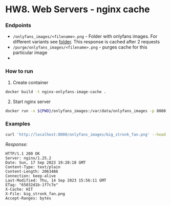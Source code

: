# HW8. Web Servers - nginx cache

### Endpoints
- `/onlyfans_images/<filename>.png` - Folder with onlyfans images. For different variants see [folder](./onlyfans_images). This response is cached after 2 requests
- `/purge/onlyfans_images/<filename>.png` - purges cache for this particular image
- 
### How to run
1. Create container
```bash
docker build -t nginx-onlyfans-image-cache .
```

2. Start nginx server
```bash
docker run -v ${PWD}/onlyfans_images:/var/data/onlyfans_images -p 8080:8080 nginx-onlyfans-image-cache 
```

### Examples
```bash
curl 'http://localhost:8080/onlyfans_images/big_stronk_fan.png' --head
```
_Response:_
```
HTTP/1.1 200 OK
Server: nginx/1.25.2
Date: Sun, 17 Sep 2023 19:20:18 GMT
Content-Type: text/plain
Content-Length: 2063486
Connection: keep-alive
Last-Modified: Thu, 14 Sep 2023 15:56:11 GMT
ETag: "65032d1b-1f7c7e"
X-Cache: HIT
X-File: big_stronk_fan.png
Accept-Ranges: bytes
```
